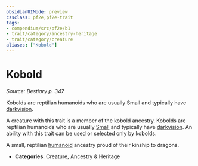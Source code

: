 ```yaml
---
obsidianUIMode: preview
cssclass: pf2e,pf2e-trait
tags:
- compendium/src/pf2e/b1
- trait/category/ancestry-heritage
- trait/category/creature
aliases: ["Kobold"]
---
```

# Kobold  
*Source: Bestiary p. 347*  

Kobolds are reptilian humanoids who are usually Small and typically have [darkvision](../abilities/darkvision.md).

A creature with this trait is a member of the kobold ancestry. Kobolds are reptilian humanoids who are usually [Small](small-b1.md) and typically have [darkvision](../abilities/darkvision.md). An ability with this trait can be used or selected only by kobolds.

A small, reptilian [humanoid](humanoid.md) ancestry proud of their kinship to dragons.

- **Categories**: Creature, Ancestry & Heritage